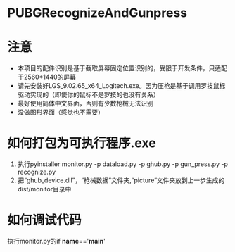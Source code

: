 # PUBGRecognizeAndGunpress

# 注意
- 本项目的配件识别是基于截取屏幕固定位置识别的，受限于开发条件，只适配于2560*1440的屏幕
- 请先安装好LGS_9.02.65_x64_Logitech.exe。因为压枪是基于调用罗技鼠标驱动实现的（即使你的鼠标不是罗技的也没有关系）
- 最好使用简体中文界面，否则有少数枪械无法识别
- 没做图形界面（感觉也不需要）

# 如何打包为可执行程序.exe
1. 执行pyinstaller monitor.py -p dataload.py -p ghub.py -p gun_press.py -p recognize.py
2. 把“ghub_device.dll”，“枪械数据”文件夹,“picture”文件夹放到上一步生成的dist/monitor目录中

# 如何调试代码
执行monitor.py的if __name__=='__main__'
